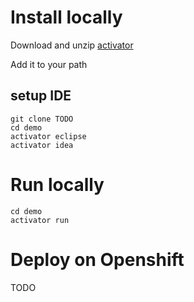 # Install locally

Download and unzip [activator](https://www.playframework.com/documentation/2.3.x/Installing)

Add it to your path

## setup IDE
```
git clone TODO
cd demo
activator eclipse
activator idea
```

# Run locally

```
cd demo
activator run
```


# Deploy on Openshift

TODO
